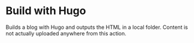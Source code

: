 # Build with Hugo

Builds a blog with Hugo and outputs the HTML in a local folder. Content is not actually uploaded anywhere from this action.
